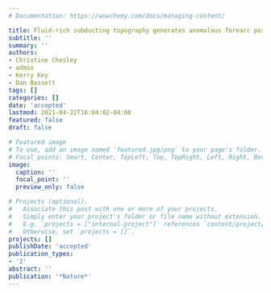 ```yaml
---
# Documentation: https://wowchemy.com/docs/managing-content/

title: Fluid-rich subducting topography generates anomalous forearc porosity
subtitle: ''
summary: ''
authors:
- Christine Chesley
- admin
- Kerry Key
- Dan Bassett
tags: []
categories: []
date: 'accepted'
lastmod: 2021-04-22T16:04:02-04:00
featured: false
draft: false

# Featured image
# To use, add an image named `featured.jpg/png` to your page's folder.
# Focal points: Smart, Center, TopLeft, Top, TopRight, Left, Right, BottomLeft, Bottom, BottomRight.
image:
  caption: ''
  focal_point: ''
  preview_only: false

# Projects (optional).
#   Associate this post with one or more of your projects.
#   Simply enter your project's folder or file name without extension.
#   E.g. `projects = ["internal-project"]` references `content/project/deep-learning/index.md`.
#   Otherwise, set `projects = []`.
projects: []
publishDate: 'accepted'
publication_types:
- '2'
abstract: ''
publication: '*Nature*'
---
```

